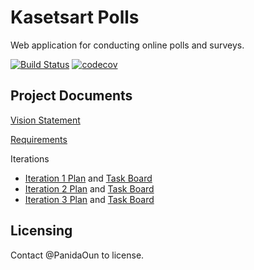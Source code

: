 # Kasetsart Polls
Web application for conducting online polls and surveys.

[![Build Status](https://travis-ci.com/PanidaOun/ku-polls.svg?branch=master)](https://travis-ci.com/PanidaOun/ku-polls)
[![codecov](https://codecov.io/gh/PanidaOun/ku-polls/branch/master/graph/badge.svg?token=LmTgp54OZ0)](undefined)
## Project Documents

[Vision Statement](../../wiki/Vision%20Statement)

[Requirements](../../wiki/Requirements)

Iterations
* [Iteration 1 Plan](../../wiki/Iteration%201%20Plan) and [Task Board](../../projects/1)
* [Iteration 2 Plan](../../wiki/Iteration%202%20Plan) and [Task Board](../../projects/2)
* [Iteration 3 Plan](../../wiki/Iteration%203%20Plan) and [Task Board](../../projects/3)

## Licensing
Contact @PanidaOun to license.
